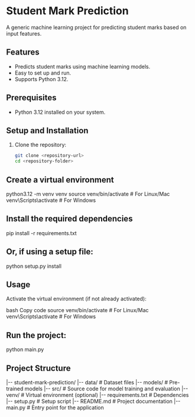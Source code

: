 # Student Mark Prediction

A generic machine learning project for predicting student marks based on input features.

## Features
- Predicts student marks using machine learning models.
- Easy to set up and run.
- Supports Python 3.12.

## Prerequisites
- Python 3.12 installed on your system.

## Setup and Installation
1. Clone the repository:
   ```bash
   git clone <repository-url>
   cd <repository-folder>

## Create a virtual environment

python3.12 -m venv venv
source venv/bin/activate  # For Linux/Mac
venv\Scripts\activate     # For Windows

## Install the required dependencies

pip install -r requirements.txt

## Or, if using a setup file:
python setup.py install

## Usage
Activate the virtual environment (if not already activated):

bash
Copy code
source venv/bin/activate  # For Linux/Mac
venv\Scripts\activate     # For Windows

## Run the project:
python main.py

## Project Structure

|-- student-mark-prediction/
    |-- data/               # Dataset files
    |-- models/             # Pre-trained models
    |-- src/                # Source code for model training and evaluation
    |-- venv/               # Virtual environment (optional)
    |-- requirements.txt    # Dependencies
    |-- setup.py            # Setup script
    |-- README.md           # Project documentation
    |-- main.py             # Entry point for the application